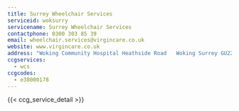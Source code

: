 ```yaml
---
title: Surrey Wheelchair Services
serviceid: woksurry
servicename: Surrey Wheelchair Services
contactphone: 0300 303 85 39
email: wheelchair.services@virgincare.co.uk
website: www.virgincare.co.uk
address: "Woking Community Hospital Heathside Road   Woking Surrey GU22 7HS"
ccgservices:
  - wcs
ccgcodes:
  - e38000178
---
```


{{< ccg_service_detail >}}
